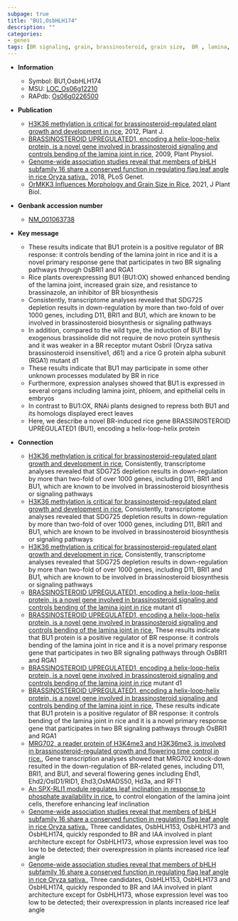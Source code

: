 ```yaml
---
subpage: true
title: "BU1,OsbHLH174"
description: ""
categories:
- genes
tags: [BR signaling, grain, brassinosteroid, grain size,  BR , lamina, erect]
---
```


* **Information**  
    + Symbol: BU1,OsbHLH174  
    + MSU: [LOC_Os06g12210](http://rice.plantbiology.msu.edu/cgi-bin/ORF_infopage.cgi?orf=LOC_Os06g12210)  
    + RAPdb: [Os06g0226500](http://rapdb.dna.affrc.go.jp/viewer/gbrowse_details/irgsp1?name=Os06g0226500)  

* **Publication**  
    + [H3K36 methylation is critical for brassinosteroid-regulated plant growth and development in rice](http://www.ncbi.nlm.nih.gov/pubmed?term=H3K36+methylation+is+critical+for+brassinosteroid-regulated+plant+growth+and+development+in+rice%5BTitle%5D), 2012, Plant J.
    + [BRASSINOSTEROID UPREGULATED1, encoding a helix-loop-helix protein, is a novel gene involved in brassinosteroid signaling and controls bending of the lamina joint in rice](http://www.ncbi.nlm.nih.gov/pubmed?term=BRASSINOSTEROID+UPREGULATED1,+encoding+a+helix-loop-helix+protein,+is+a+novel+gene+involved+in+brassinosteroid+signaling+and+controls+bending+of+the+lamina+joint+in+rice%5BTitle%5D), 2009, Plant Physiol.
    + [Genome-wide association studies reveal that members of bHLH subfamily 16 share a conserved function in regulating flag leaf angle in rice Oryza sativa.](http://www.ncbi.nlm.nih.gov/pubmed?term=Genome-wide+association+studies+reveal+that+members+of+bHLH+subfamily+16+share+a+conserved+function+in+regulating+flag+leaf+angle+in+rice+Oryza+sativa.%5BTitle%5D), 2018, PLoS Genet.
    + [OrMKK3 Influences Morphology and Grain Size in Rice](http://www.ncbi.nlm.nih.gov/pubmed?term=OrMKK3+Influences+Morphology+and+Grain+Size+in+Rice%5BTitle%5D), 2021, J Plant Biol.

* **Genbank accession number**  
    + [NM_001063738](http://www.ncbi.nlm.nih.gov/nuccore/NM_001063738)

* **Key message**  
    + These results indicate that BU1 protein is a positive regulator of BR response: it controls bending of the lamina joint in rice and it is a novel primary response gene that participates in two BR signaling pathways through OsBRI1 and RGA1
    + Rice plants overexpressing BU1 (BU1:OX) showed enhanced bending of the lamina joint, increased grain size, and resistance to brassinazole, an inhibitor of BR biosynthesis
    + Consistently, transcriptome analyses revealed that SDG725 depletion results in down-regulation by more than two-fold of over 1000 genes, including D11, BRI1 and BU1, which are known to be involved in brassinosteroid biosynthesis or signaling pathways
    + In addition, compared to the wild type, the induction of BU1 by exogenous brassinolide did not require de novo protein synthesis and it was weaker in a BR receptor mutant OsbriI (Oryza sativa brassinosteroid insensitive1, d61) and a rice G protein alpha subunit (RGA1) mutant d1
    + These results indicate that BU1 may participate in some other unknown processes modulated by BR in rice
    + Furthermore, expression analyses showed that BU1 is expressed in several organs including lamina joint, phloem, and epithelial cells in embryos
    + In contrast to BU1:OX, RNAi plants designed to repress both BU1 and its homologs displayed erect leaves
    + Here, we describe a novel BR-induced rice gene BRASSINOSTEROID UPREGULATED1 (BU1), encoding a helix-loop-helix protein

* **Connection**  
    + [H3K36 methylation is critical for brassinosteroid-regulated plant growth and development in rice](http://www.ncbi.nlm.nih.gov/pubmed?term=H3K36+methylation+is+critical+for+brassinosteroid-regulated+plant+growth+and+development+in+rice%5BTitle%5D), Consistently, transcriptome analyses revealed that SDG725 depletion results in down-regulation by more than two-fold of over 1000 genes, including D11, BRI1 and BU1, which are known to be involved in brassinosteroid biosynthesis or signaling pathways
    + [H3K36 methylation is critical for brassinosteroid-regulated plant growth and development in rice](http://www.ncbi.nlm.nih.gov/pubmed?term=H3K36+methylation+is+critical+for+brassinosteroid-regulated+plant+growth+and+development+in+rice%5BTitle%5D), Consistently, transcriptome analyses revealed that SDG725 depletion results in down-regulation by more than two-fold of over 1000 genes, including D11, BRI1 and BU1, which are known to be involved in brassinosteroid biosynthesis or signaling pathways
    + [H3K36 methylation is critical for brassinosteroid-regulated plant growth and development in rice](http://www.ncbi.nlm.nih.gov/pubmed?term=H3K36+methylation+is+critical+for+brassinosteroid-regulated+plant+growth+and+development+in+rice%5BTitle%5D), Consistently, transcriptome analyses revealed that SDG725 depletion results in down-regulation by more than two-fold of over 1000 genes, including D11, BRI1 and BU1, which are known to be involved in brassinosteroid biosynthesis or signaling pathways
    + [BRASSINOSTEROID UPREGULATED1, encoding a helix-loop-helix protein, is a novel gene involved in brassinosteroid signaling and controls bending of the lamina joint in rice](RGA1) mutant d1
    + [BRASSINOSTEROID UPREGULATED1, encoding a helix-loop-helix protein, is a novel gene involved in brassinosteroid signaling and controls bending of the lamina joint in rice](http://www.ncbi.nlm.nih.gov/pubmed?term=BRASSINOSTEROID+UPREGULATED1,+encoding+a+helix-loop-helix+protein,+is+a+novel+gene+involved+in+brassinosteroid+signaling+and+controls+bending+of+the+lamina+joint+in+rice%5BTitle%5D), These results indicate that BU1 protein is a positive regulator of BR response: it controls bending of the lamina joint in rice and it is a novel primary response gene that participates in two BR signaling pathways through OsBRI1 and RGA1
    + [BRASSINOSTEROID UPREGULATED1, encoding a helix-loop-helix protein, is a novel gene involved in brassinosteroid signaling and controls bending of the lamina joint in rice](RGA1) mutant d1
    + [BRASSINOSTEROID UPREGULATED1, encoding a helix-loop-helix protein, is a novel gene involved in brassinosteroid signaling and controls bending of the lamina joint in rice](http://www.ncbi.nlm.nih.gov/pubmed?term=BRASSINOSTEROID+UPREGULATED1,+encoding+a+helix-loop-helix+protein,+is+a+novel+gene+involved+in+brassinosteroid+signaling+and+controls+bending+of+the+lamina+joint+in+rice%5BTitle%5D), These results indicate that BU1 protein is a positive regulator of BR response: it controls bending of the lamina joint in rice and it is a novel primary response gene that participates in two BR signaling pathways through OsBRI1 and RGA1
    + [MRG702, a reader protein of H3K4me3 and H3K36me3, is involved in brassinosteroid-regulated growth and flowering time control in rice.](http://www.ncbi.nlm.nih.gov/pubmed?term=MRG702,+a+reader+protein+of+H3K4me3+and+H3K36me3,+is+involved+in+brassinosteroid-regulated+growth+and+flowering+time+control+in+rice.%5BTitle%5D), Gene transcription analyses showed that MRG702 knock-down resulted in the down-regulation of BR-related genes, including D11, BRI1, and BU1, and several flowering genes including Ehd1, Ehd2/OsID1/RID1, Ehd3,OsMADS50, Hd3a, and RFT1
    + [An SPX-RLI1 module regulates leaf inclination in response to phosphate availability in rice.](BC1) to control elongation of the lamina joint cells, therefore enhancing leaf inclination
    + [Genome-wide association studies reveal that members of bHLH subfamily 16 share a conserved function in regulating flag leaf angle in rice Oryza sativa.](http://www.ncbi.nlm.nih.gov/pubmed?term=Genome-wide+association+studies+reveal+that+members+of+bHLH+subfamily+16+share+a+conserved+function+in+regulating+flag+leaf+angle+in+rice+Oryza+sativa.%5BTitle%5D),  Three candidates, OsbHLH153, OsbHLH173 and OsbHLH174, quickly responded to BR and IAA involved in plant architecture except for OsbHLH173, whose expression level was too low to be detected; their overexpression in plants increased rice leaf angle
    + [Genome-wide association studies reveal that members of bHLH subfamily 16 share a conserved function in regulating flag leaf angle in rice Oryza sativa.](http://www.ncbi.nlm.nih.gov/pubmed?term=Genome-wide+association+studies+reveal+that+members+of+bHLH+subfamily+16+share+a+conserved+function+in+regulating+flag+leaf+angle+in+rice+Oryza+sativa.%5BTitle%5D),  Three candidates, OsbHLH153, OsbHLH173 and OsbHLH174, quickly responded to BR and IAA involved in plant architecture except for OsbHLH173, whose expression level was too low to be detected; their overexpression in plants increased rice leaf angle



